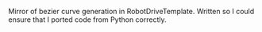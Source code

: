 Mirror of bezier curve generation in RobotDriveTemplate. Written so I could ensure that I ported code from Python correctly.
